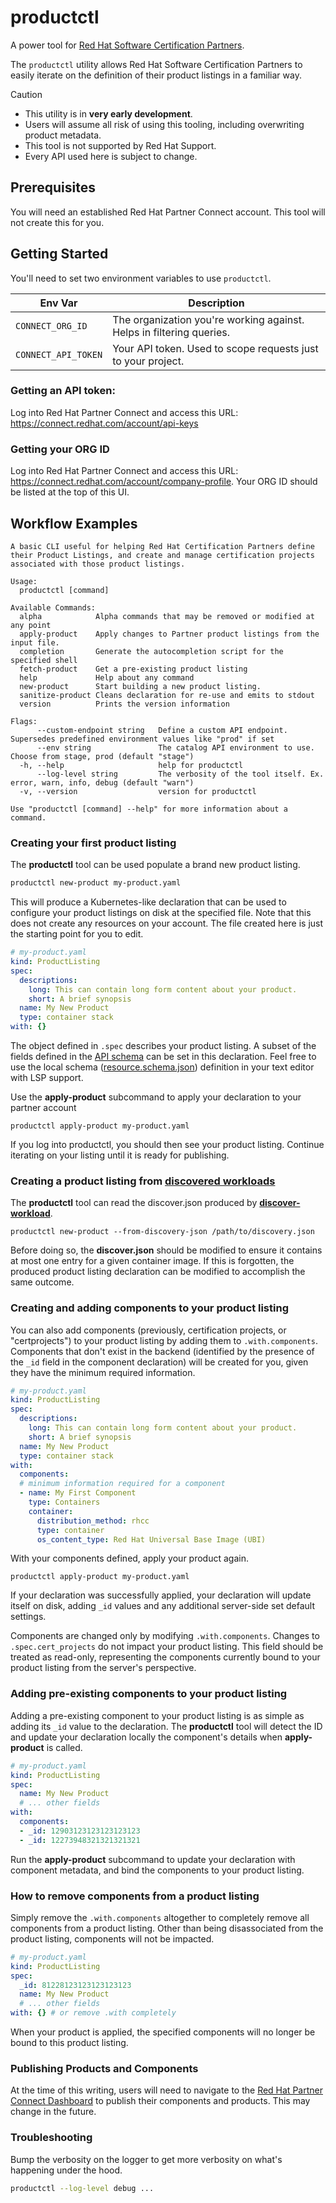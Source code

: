 # productctl

A power tool for [Red Hat Software Certification
Partners](https://access.redhat.com/documentation/en-us/red_hat_software_certification/2024/html/red_hat_software_certification_workflow_guide/index).

The `productctl` utility allows Red Hat Software Certification Partners to
easily iterate on the definition of their product listings in a familiar way.

> [!CAUTION]
> 
> - This utility is in **very early development**.
> - Users will assume all risk of using this tooling, including overwriting product metadata.
> - This tool is not supported by Red Hat Support.
> - Every API used here is subject to change.

## Prerequisites

You will need an established Red Hat Partner Connect account. This tool will not
create this for you. 

## Getting Started

You'll need to set two environment variables to use `productctl`. 

| Env Var | Description |
|-|-|
|`CONNECT_ORG_ID` |The organization you're working against. Helps in filtering queries.|
|`CONNECT_API_TOKEN`| Your API token. Used to scope requests just to your project.|

### Getting an API token:

Log into Red Hat Partner Connect and access this URL:
https://connect.redhat.com/account/api-keys

### Getting your ORG ID

Log into Red Hat Partner Connect and access this URL:
https://connect.redhat.com/account/company-profile. Your ORG ID should be listed
at the top of this UI.

## Workflow Examples

```
A basic CLI useful for helping Red Hat Certification Partners define their Product Listings, and create and manage certification projects associated with those product listings.

Usage:
  productctl [command]

Available Commands:
  alpha            Alpha commands that may be removed or modified at any point
  apply-product    Apply changes to Partner product listings from the input file.
  completion       Generate the autocompletion script for the specified shell
  fetch-product    Get a pre-existing product listing
  help             Help about any command
  new-product      Start building a new product listing.
  sanitize-product Cleans declaration for re-use and emits to stdout
  version          Prints the version information

Flags:
      --custom-endpoint string   Define a custom API endpoint. Supersedes predefined environment values like "prod" if set
      --env string               The catalog API environment to use. Choose from stage, prod (default "stage")
  -h, --help                     help for productctl
      --log-level string         The verbosity of the tool itself. Ex. error, warn, info, debug (default "warn")
  -v, --version                  version for productctl

Use "productctl [command] --help" for more information about a command.
```


### Creating your first product listing

The **productctl** tool can be used populate a brand new product listing.

```bash
productctl new-product my-product.yaml
```

This will produce a Kubernetes-like declaration that can be used to configure
your product listings on disk at the specified file. Note that this does not
create any resources on your account. The file created here is just the starting
point for you to edit.

```yaml
# my-product.yaml
kind: ProductListing
spec:
  descriptions:
    long: This can contain long form content about your product.
    short: A brief synopsis
  name: My New Product
  type: container stack
with: {}
```

The object defined in `.spec` describes your product listing. A subset of the
fields defined in the [API
schema](https://catalog.redhat.com/api/containers/docs/objects/ProductListing.html?tab=Fields)
can be set in this declaration. Feel free to use the local schema
([resource.schema.json](resource.schema.json)) definition in your text editor
with LSP support.

Use the **apply-product** subcommand to apply your declaration to your partner account

```
productctl apply-product my-product.yaml
```

If you log into productctl, you should then see your product listing.
Continue iterating on your listing until it is ready for publishing.

### Creating a product listing from [discovered workloads](https://github.com/opdev/discover-workload)

The **productctl** tool can read the discover.json produced by
**[discover-workload](https://github.com/opdev/discover-workload)**.

```
productctl new-product --from-discovery-json /path/to/discovery.json
```

Before doing so, the **discover.json** should be modified to ensure it contains
at most one entry for a given container image. If this is forgotten, the
produced product listing declaration can be modified to accomplish the same
outcome.

### Creating and adding components to your product listing

You can also add components (previously, certification projects, or
"certprojects") to your product listing by adding them to `.with.components`.
Components that don't exist in the backend (identified by the presence of the
`_id` field in the component declaration) will be created for you, given they
have the minimum required information.

```yaml
# my-product.yaml
kind: ProductListing
spec:
  descriptions:
    long: This can contain long form content about your product.
    short: A brief synopsis
  name: My New Product
  type: container stack
with: 
  components:
  # minimum information required for a component
  - name: My First Component
    type: Containers
    container:
      distribution_method: rhcc
      type: container
      os_content_type: Red Hat Universal Base Image (UBI)
```

With your components defined, apply your product again.

```
productctl apply-product my-product.yaml
```

If your declaration was successfully applied, your declaration will update
itself on disk, adding `_id` values and any additional server-side set default
settings.

Components are changed only by modifying `.with.components`. Changes to
`.spec.cert_projects` do not impact your product listing. This field should be
treated as read-only, representing the components currently bound to your
product listing from the server's perspective.

### Adding pre-existing components to your product listing

Adding a pre-existing component to your product listing is as simple as adding
its `_id` value to the declaration. The **productctl** tool will detect the
ID and update your declaration locally the component's details when
**apply-product** is called.

```yaml
# my-product.yaml
kind: ProductListing
spec:
  name: My New Product
  # ... other fields
with: 
  components:
  - _id: 12903123123123123123
  - _id: 12273948321321321321
```

Run the **apply-product** subcommand to update your declaration with component
metadata, and bind the components to your product listing.

### How to remove components from a product listing

Simply remove the `.with.components` altogether to completely remove all
components from a product listing. Other than being disassociated from the
product listing, components will not be impacted.

```yaml
# my-product.yaml
kind: ProductListing
spec:
  _id: 81228123123123123123
  name: My New Product
  # ... other fields
with: {} # or remove .with completely
```

When your product is applied, the specified components will no longer be bound
to this product listing.

### Publishing Products and Components

At the time of this writing, users will need to navigate to the [Red Hat Partner
Connect Dashboard](https://connect.redhat.com) to publish their components and
products. This may change in the future.

### Troubleshooting

Bump the verbosity on the logger to get more verbosity on what's happening under
the hood.

```bash
productctl --log-level debug ...
```